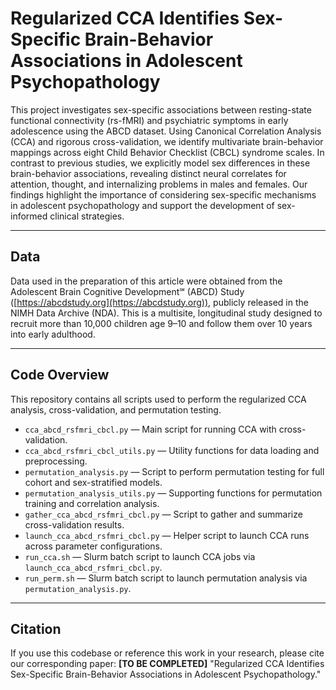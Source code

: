 # Regularized CCA Identifies Sex-Specific Brain-Behavior Associations in Adolescent Psychopathology

This project investigates sex-specific associations between resting-state functional connectivity (rs-fMRI) and psychiatric symptoms in early adolescence using the ABCD dataset. Using Canonical Correlation Analysis (CCA) and rigorous cross-validation, we identify multivariate brain-behavior mappings across eight Child Behavior Checklist (CBCL) syndrome scales. In contrast to previous studies, we explicitly model sex differences in these brain-behavior associations, revealing distinct neural correlates for attention, thought, and internalizing problems in males and females. Our findings highlight the importance of considering sex-specific mechanisms in adolescent psychopathology and support the development of sex-informed clinical strategies.

---

## Data

Data used in the preparation of this article were obtained from the Adolescent Brain Cognitive Development℠ (ABCD) Study ([https://abcdstudy.org](https://abcdstudy.org)), publicly released in the NIMH Data Archive (NDA). This is a multisite, longitudinal study designed to recruit more than 10,000 children age 9–10 and follow them over 10 years into early adulthood.

---

## Code Overview

This repository contains all scripts used to perform the regularized CCA analysis, cross-validation, and permutation testing.

- `cca_abcd_rsfmri_cbcl.py` — Main script for running CCA with cross-validation.
- `cca_abcd_rsfmri_cbcl_utils.py` — Utility functions for data loading and preprocessing.
- `permutation_analysis.py` — Script to perform permutation testing for full cohort and sex-stratified models.
- `permutation_analysis_utils.py` — Supporting functions for permutation training and correlation analysis.
- `gather_cca_abcd_rsfmri_cbcl.py` — Script to gather and summarize cross-validation results.
- `launch_cca_abcd_rsfmri_cbcl.py` — Helper script to launch CCA runs across parameter configurations.
- `run_cca.sh` — Slurm batch script to launch CCA jobs via `launch_cca_abcd_rsfmri_cbcl.py`.
- `run_perm.sh` — Slurm batch script to launch permutation analysis via `permutation_analysis.py`.

---

## Citation

If you use this codebase or reference this work in your research, please cite our corresponding paper:
**[TO BE COMPLETED]** "Regularized CCA Identifies Sex-Specific Brain-Behavior Associations in Adolescent Psychopathology."
